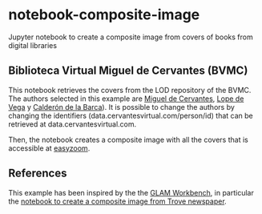 # notebook-composite-image
Jupyter notebook to create a composite image from covers of books from digital libraries

## Biblioteca Virtual Miguel de Cervantes (BVMC)
This notebook retrieves the covers from the LOD repository of the BVMC. The authors selected in this example are [Miguel de Cervantes](http://data.cervantesvirtual.com/person/40), [Lope de Vega](http://data.cervantesvirtual.com/person/72) y [Calderón de la Barca](http://data.cervantesvirtual.com/person/79)). It is possible to change the authors by changing the identifiers (data.cervantesvirtual.com/person/id) that can be retrieved at data.cervantesvirtual.com.

Then, the notebook creates a composite image with all the covers that is accessible at [easyzoom](https://www.easyzoom.com/imageaccess/acab10e5187b45d8ad802d8d302a4901). 

## References
This example has been inspired by the the [GLAM Workbench](https://glam-workbench.github.io/), in particular the [notebook to create a composite image from Trove newspaper](https://nbviewer.jupyter.org/github/GLAM-Workbench/trove-newspapers/blob/master/Composite-thumbnails.ipynb).
